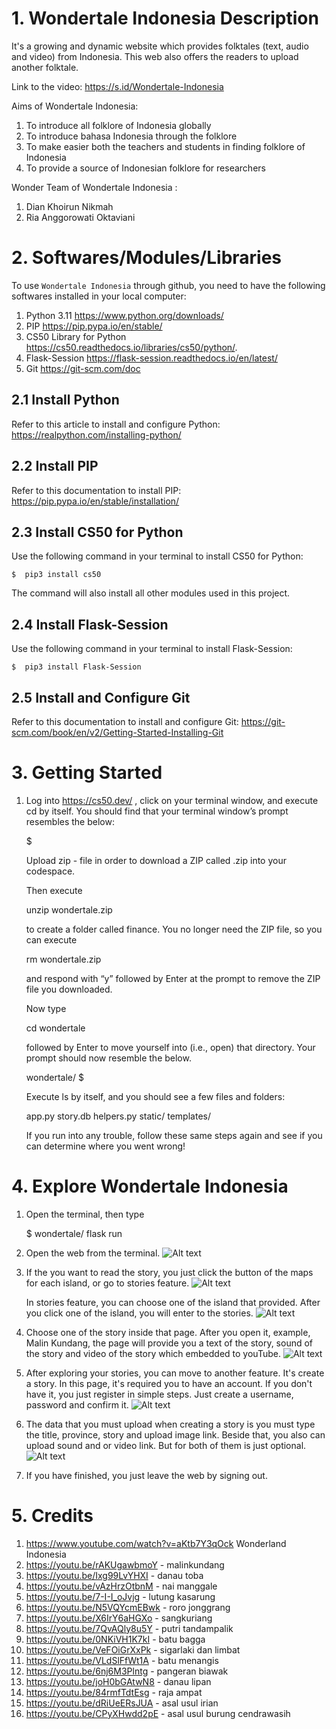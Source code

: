 # 1. Wondertale Indonesia Description

It's a growing and dynamic website which provides folktales (text, audio and video) from Indonesia. This web also offers the readers to upload another folktale.

Link to the video: https://s.id/Wondertale-Indonesia

Aims of Wondertale Indonesia:
1. To introduce all folklore of Indonesia globally
2. To introduce bahasa Indonesia through the folklore
3. To make easier both the teachers and students in finding folklore of Indonesia
4. To provide a source of Indonesian folklore for researchers

Wonder Team of Wondertale Indonesia :
1. Dian Khoirun Nikmah
2. Ria Anggorowati Oktaviani

# 2. Softwares/Modules/Libraries

To use `Wondertale Indonesia` through github, you need to have the following softwares installed in your local computer:

 1. Python 3.11 https://www.python.org/downloads/
 2. PIP https://pip.pypa.io/en/stable/
 3. CS50 Library for Python https://cs50.readthedocs.io/libraries/cs50/python/.
 4. Flask-Session https://flask-session.readthedocs.io/en/latest/
 5. Git https://git-scm.com/doc

## 2.1 Install Python
Refer to this article to install and configure Python: https://realpython.com/installing-python/

## 2.2 Install PIP
Refer to this documentation to install PIP:
https://pip.pypa.io/en/stable/installation/

## 2.3 Install CS50 for Python
Use the following command in your terminal to install CS50 for Python:

    $  pip3 install cs50
The command will also install all other modules used in this project.

## 2.4 Install Flask-Session

Use the following command in your terminal to install Flask-Session:

    $  pip3 install Flask-Session
## 2.5 Install and Configure Git
Refer to this documentation to install and configure Git: https://git-scm.com/book/en/v2/Getting-Started-Installing-Git

# 3. Getting Started

 1. Log into https://cs50.dev/ , click on your terminal window, and execute cd by itself. You should find that your terminal window’s prompt resembles the below:

    $

    Upload zip - file in order to download a ZIP called .zip into your codespace.

    Then execute

    unzip wondertale.zip

    to create a folder called finance. You no longer need the ZIP file, so you can execute

    rm wondertale.zip

    and respond with “y” followed by Enter at the prompt to remove the ZIP file you downloaded.

    Now type

    cd wondertale

    followed by Enter to move yourself into (i.e., open) that directory. Your prompt should now resemble the below.

    wondertale/ $

    Execute ls by itself, and you should see a few files and folders:

    app.py  story.db  helpers.py     static/  templates/

    If you run into any trouble, follow these same steps again and see if you can determine where you went wrong!

# 4. Explore Wondertale Indonesia

1. Open the terminal, then type

    $ wondertale/ flask run

2. Open the web from the terminal.
    ![Alt text](homewi.png)

3. If the you want to read the story, you just click the button of the maps for each island, or go to stories feature.
![Alt text](storieswi.png)

    In stories feature, you can choose one of the island that provided. After you click one of the island, you will enter to the stories.
![Alt text](sumaterawi.png)

4. Choose one of the story inside that page. After you open it, example, Malin Kundang, the page will provide you a text of the story, sound of the story and video of the story which embedded to youTube.
![Alt text](malinwi.png)

5. After exploring your stories, you can move to another feature. It's create a story. In this page, it's required you to have an account.
    If you don't have it, you just register in simple steps. Just create a username, password and confirm it.
![Alt text](signinwi.png)

6. The data that you must upload when creating a story is you must type the title, province, story and upload image link. Beside that, you also can upload sound and or video link. But for both of them is just optional.
![Alt text](createwi.png)

7. If you have finished, you just leave the web by signing out.

# 5. Credits

 1. https://www.youtube.com/watch?v=aKtb7Y3qOck Wonderland Indonesia
 2. https://youtu.be/rAKUgawbmoY - malinkundang
 3. https://youtu.be/Ixg99LvYHXI - danau toba
 4. https://youtu.be/vAzHrzOtbnM - nai manggale
 5. https://youtu.be/7-I-I_oJvjg - lutung kasarung
 6. https://youtu.be/N5VQYcmEBwk - roro jonggrang
 7. https://youtu.be/X6IrY6aHGXo - sangkuriang
 8. https://youtu.be/7QvAQly8u5Y - putri tandampalik
 9. https://youtu.be/0NKiVH1K7kI - batu bagga
 10. https://youtu.be/VeFOiGrXxPk - sigarlaki dan limbat
 11. https://youtu.be/VLdSlFfWt1A - batu menangis
 12. https://youtu.be/6nj6M3Plntg - pangeran biawak
 13. https://youtu.be/joH0bGAtwN8 - danau lipan
 14. https://youtu.be/84rmfTdtEsg - raja ampat
 15. https://youtu.be/dRiUeERsJUA - asal usul irian
 16. https://youtu.be/CPyXHwdd2pE - asal usul burung cendrawasih
